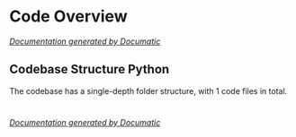 # Code Overview

[_Documentation generated by Documatic_](https://www.documatic.com)

<!---Documatic-section-Codebase Structure Python-start--->
## Codebase Structure Python

The codebase has a single-depth folder structure,
                with 1 code files in total.

# #
<!---Documatic-section-Codebase Structure Python-end--->

[_Documentation generated by Documatic_](https://www.documatic.com)